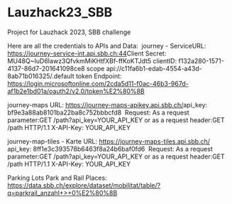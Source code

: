 # Lauzhack23_SBB
Project for Lauzhack 2023, SBB challenge 

Here are all the credentials to APIs and Data:
​
journey - Service​
URL: https://journey-service-int.api.sbb.ch:44​
Client Secret: MU48Q~IuD6Iawz3QfvkmMiKHtfXBf-ffKoKTJdt5​
clientID: f132a280-1571-4137-86d7-201641098ce8​
scope api://c11fa6b1-edab-4554-a43d-8ab71b016325/.default​
token Endpoint: https://login.microsoftonline.com/2cda5d11-f0ac-46b3-967d-af1b2e1bd01a/oauth2/v2.0/token%E2%80%8B

journey-maps​
URL: https://journey-maps-apikey.api.sbb.ch/ ​
api_key: bf9e3a88ab8101ba22ba8c752bbbcfd8 ​
Request: As a request parameter:GET /path?api_key=YOUR_API_KEY  or as a request header:GET /path HTTP/1.1 X-API-Key: YOUR_API_KEY​

journey-map-tiles - Karte​
URL: https://journey-maps-tiles.api.sbb.ch/ ​
api_key: 8ff1e3c393578b6463f8a24b6baf0fd6 ​
Request: As a request parameter:GET /path?api_key=YOUR_API_KEY  or as a request header:GET /path HTTP/1.1 X-API-Key: YOUR_API_KEY​

Parking Lots
Park and Rail Places: https://data.sbb.ch/explore/dataset/mobilitat/table/?q=parkrail_anzahl+>+0%E2%80%8B